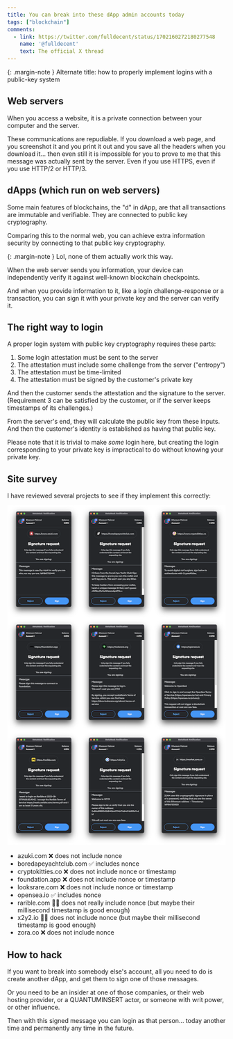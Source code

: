 ```yaml
---
title: You can break into these dApp admin accounts today
tags: ["blockchain"]
comments:
  - link: https://twitter.com/fulldecent/status/1702160272180277548
    name: '@fulldecent'
    text: The official X thread
---
```


{: .margin-note }
Alternate title: how to properly implement logins with a public-key system

## Web servers

When you access a website, it is a private connection between your computer and the server.

These communications are repudiable. If you download a web page, and you screenshot it and you print it out and you save all the headers when you download it... then even still it is impossible for you to prove to me that this message was actually sent by the server. Even if you use HTTPS, even if you use HTTP/2 or HTTP/3.

## dApps (which run on web servers)

Some main features of blockchains, the "d" in dApp, are that all transactions are immutable and verifiable. They are connected to public key cryptography.

Comparing this to the normal web, you can achieve extra information security by connecting to that public key cryptography.

{: .margin-note }
Lol, none of them actually work this way.

When the web server sends you information, your device can independently verify it against well-known blockchain checkpoints.

And when you provide information to it, like a login challenge-response or a transaction, you can sign it with your private key and the server can verify it.

## The right way to login

A proper login system with public key cryptography requires these parts:

1. Some login attestation must be sent to the server
2. The attestation must include some challenge from the server ("entropy")
3. The attestation must be time-limited
4. The attestation must be signed by the customer's private key

And then the customer sends the attestation and the signature to the server. (Requirement 3 can be satisfied by the customer, or if the server keeps timestamps of its challenges.)

From the server's end, they will calculate the public key from these inputs. And then the customer's identity is established as having that public key.

Please note that it is trivial to make *some* login here, but creating the login corresponding to your private key is impractical to do without knowing your private key.

## Site survey

I have reviewed several projects to see if they implement this correctly:

![dApp login implementations](/assets/images/2023-09-13-break-into-dapp-admin-accounts.png)

- azuki.com ❌ does not include nonce
- boredapeyachtclub.com ✅ includes nonce
- cryptokitties.co ❌ does not include nonce or timestamp
- foundation.app ❌ does not include nonce or timestamp
- looksrare.com ❌ does not include nonce or timestamp
- opensea.io ✅ includes nonce
- rarible.com 🤷‍♂ does not really include nonce (but maybe their millisecond timestamp is good enough)
- x2y2.io 🤷‍♀ does not include nonce (but maybe their millisecond timestamp is good enough)
- zora.co ❌ does not include nonce

## How to hack

If you want to break into somebody else's account, all you need to do is create another dApp, and get them to sign one of those messages.

Or you need to be an insider at one of those companies, or their web hosting provider, or a QUANTUMINSERT actor, or someone with writ power, or other influence.

Then with this signed message you can login as that person... today another time and permanently any time in the future.